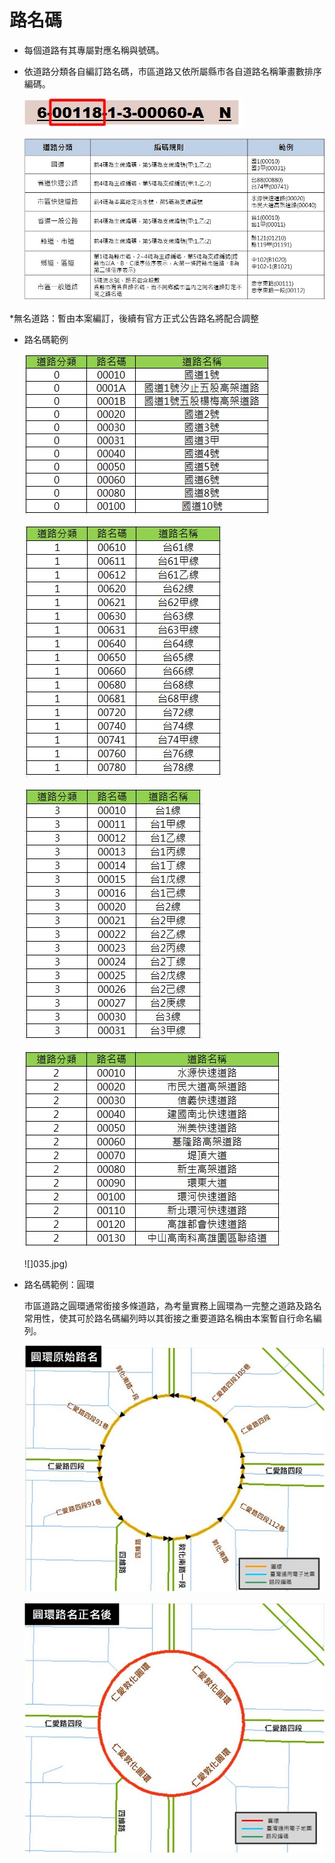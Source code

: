# 路名碼

* 每個道路有其專屬對應名稱與號碼。
* 依道路分類各自編訂路名碼，市區道路又依所屬縣市各自道路名稱筆畫數排序編碼。

  ![](005.jpg)

  ![](037.jpg)

\*無名道路：暫由本案編訂，後續有官方正式公告路名將配合調整

* 路名碼範例

  ![](031.jpg)

  ![](032.jpg)

  ![](033.jpg)

  ![](034.jpg)

  ![]035.jpg)

* 路名碼範例：圓環

  市區道路之圓環通常銜接多條道路，為考量實務上圓環為一完整之道路及路名常用性，使其可於路名碼編列時以其銜接之重要道路名稱由本案暫自行命名編列。

  ![](006.jpg)

  
  ![](007.jpg)



  
